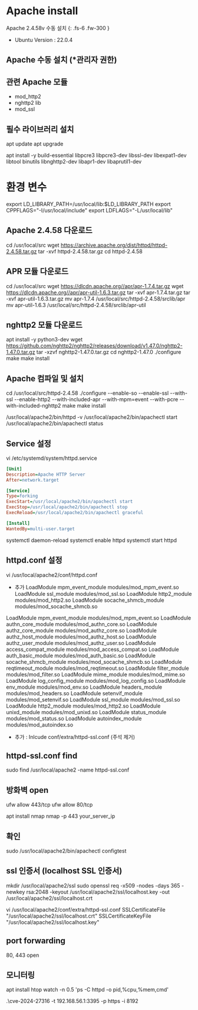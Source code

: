 

# Apache install
Apache 2.4.58v 수동 설치
{: .fs-6 .fw-300 }

- Ubuntu Version : 22.0.4

## Apache 수동 설치 (*관리자 권한)
## 관련 Apache 모듈
- mod_http2
- nghttp2 lib
- mod_ssl


## 필수 라이브러리 설치
apt update
apt upgrade

apt install -y build-essential libpcre3 libpcre3-dev libssl-dev libexpat1-dev libtool binutils libnghttp2-dev libapr1-dev libaprutil1-dev

# 환경 변수
export LD_LIBRARY_PATH=/usr/local/lib:$LD_LIBRARY_PATH
export CPPFLAGS="-I/usr/local/include"
export LDFLAGS="-L/usr/local/lib"

## Apache 2.4.58 다운로드
cd /usr/local/src
wget https://archive.apache.org/dist/httpd/httpd-2.4.58.tar.gz
tar -xvf httpd-2.4.58.tar.gz
cd httpd-2.4.58


## APR 모듈 다운로드
cd /usr/local/src
wget https://dlcdn.apache.org//apr/apr-1.7.4.tar.gz
wget https://dlcdn.apache.org//apr/apr-util-1.6.3.tar.gz
tar -xvf apr-1.7.4.tar.gz
tar -xvf apr-util-1.6.3.tar.gz
mv apr-1.7.4 /usr/local/src/httpd-2.4.58/srclib/apr
mv apr-util-1.6.3 /usr/local/src/httpd-2.4.58/srclib/apr-util

## nghttp2 모듈 다운로드
apt install -y python3-dev
wget https://github.com/nghttp2/nghttp2/releases/download/v1.47.0/nghttp2-1.47.0.tar.gz
tar -xzvf nghttp2-1.47.0.tar.gz
cd nghttp2-1.47.0
./configure
make
make install
<!-- mv nghttp2-1.47.0 /usr/local/src/httpd-2.4.58/srclib/nghttp2 -->

## Apache 컴파일 및 설치
cd /usr/local/src/httpd-2.4.58
./configure --enable-so --enable-ssl --with-ssl --enable-http2 --with-included-apr --with-mpm=event --with-pcre --with-included-nghttp2
make
make install

/usr/local/apache2/bin/httpd -v
/usr/local/apache2/bin/apachectl start
/usr/local/apache2/bin/apachectl status

## Service 설정
vi /etc/systemd/system/httpd.service

```ini
[Unit]
Description=Apache HTTP Server
After=network.target

[Service]
Type=forking
ExecStart=/usr/local/apache2/bin/apachectl start
ExecStop=/usr/local/apache2/bin/apachectl stop
ExecReload=/usr/local/apache2/bin/apachectl graceful

[Install]
WantedBy=multi-user.target
```

systemctl daemon-reload
systemctl enable httpd
systemctl start httpd

## httpd.conf 설정
vi /usr/local/apache2/conf/httpd.conf
- 추가
LoadModule mpm_event_module modules/mod_mpm_event.so
LoadModule ssl_module modules/mod_ssl.so
LoadModule http2_module modules/mod_http2.so
LoadModule socache_shmcb_module modules/mod_socache_shmcb.so

LoadModule mpm_event_module modules/mod_mpm_event.so
LoadModule authn_core_module modules/mod_authn_core.so
LoadModule authz_core_module modules/mod_authz_core.so
LoadModule authz_host_module modules/mod_authz_host.so
LoadModule authz_user_module modules/mod_authz_user.so
LoadModule access_compat_module modules/mod_access_compat.so
LoadModule auth_basic_module modules/mod_auth_basic.so
LoadModule socache_shmcb_module modules/mod_socache_shmcb.so
LoadModule reqtimeout_module modules/mod_reqtimeout.so
LoadModule filter_module modules/mod_filter.so
LoadModule mime_module modules/mod_mime.so
LoadModule log_config_module modules/mod_log_config.so
LoadModule env_module modules/mod_env.so
LoadModule headers_module modules/mod_headers.so
LoadModule setenvif_module modules/mod_setenvif.so
LoadModule ssl_module modules/mod_ssl.so
LoadModule http2_module modules/mod_http2.so
LoadModule unixd_module modules/mod_unixd.so
LoadModule status_module modules/mod_status.so
LoadModule autoindex_module modules/mod_autoindex.so


- 추가 : Inlcude conf/extra/httpd-ssl.conf (주석 제거)

## httpd-ssl.conf find
sudo find /usr/local/apache2 -name httpd-ssl.conf

## 방화벽 open
ufw allow 443/tcp
ufw allow 80/tcp

apt install nmap
nmap -p 443 your_server_ip


## 확인
sudo /usr/local/apache2/bin/apachectl configtest

## ssl 인증서 (localhost SSL 인증서)
mkdir /usr/local/apache2/ssl
sudo openssl req -x509 -nodes -days 365 -newkey rsa:2048 -keyout /usr/local/apache2/ssl/localhost.key -out /usr/local/apache2/ssl/localhost.crt

vi /usr/local/apache2/conf/extra/httpd-ssl.conf
SSLCertificateFile "/usr/local/apache2/ssl/localhost.crt"
SSLCertificateKeyFile "/usr/local/apache2/ssl/localhost.key"

## port forwarding
80, 443 open

## 모니터링
apt install htop
watch -n 0.5 'ps -C httpd -o pid,%cpu,%mem,cmd'

.\cve-2024-27316 -t 192.168.56.1:3395 -p https -i 8192